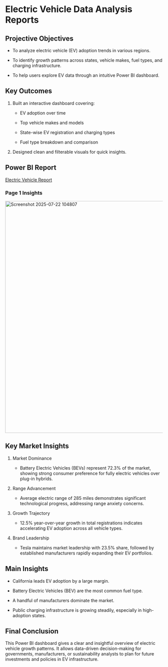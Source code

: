 # Electric Vehicle Data Analysis Reports

## Projective Objectives 
- To analyze electric vehicle (EV) adoption trends in various regions.

- To identify growth patterns across states, vehicle makes, fuel types, and charging infrastructure.

- To help users explore EV data through an intuitive Power BI dashboard.

## Key Outcomes
1. Built an interactive dashboard covering:

   - EV adoption over time

   - Top vehicle makes and models

   - State-wise EV registration and charging types

   - Fuel type breakdown and comparison

2. Designed clean and filterable visuals for quick insights.

## Power BI Report

<a href = "https://github.com/tejareddy45/Electric-Vehicle-Analysis----Power-BI/blob/main/Electric%20Vechicle.pbix"> Electric Vehicle Report </a>

### Page 1 Insights
<img width="1311" height="739" alt="Screenshot 2025-07-22 104807" src="https://github.com/user-attachments/assets/b9121a5b-37d8-4ccf-b3f7-0c8b52cfd334" />

## Key Market Insights
1. Market Dominance
  
   - Battery Electric Vehicles (BEVs) represent 72.3% of the market, showing strong consumer preference for fully electric vehicles over plug-in hybrids.

2. Range Advancement
   
   - Average electric range of 285 miles demonstrates significant technological progress, addressing range anxiety concerns.

3. Growth Trajectory
    
   - 12.5% year-over-year growth in total registrations indicates accelerating EV adoption across all vehicle types.

4. Brand Leadership
   
   - Tesla maintains market leadership with 23.5% share, followed by established manufacturers rapidly expanding their EV portfolios.


## Main Insights
- California leads EV adoption by a large margin.

- Battery Electric Vehicles (BEV) are the most common fuel type.

- A handful of manufacturers dominate the market.

- Public charging infrastructure is growing steadily, especially in high-adoption states.

## Final Conclusion
This Power BI dashboard gives a clear and insightful overview of electric vehicle growth patterns. It allows data-driven decision-making for governments, manufacturers, or sustainability analysts to plan for future investments and policies in EV infrastructure.

